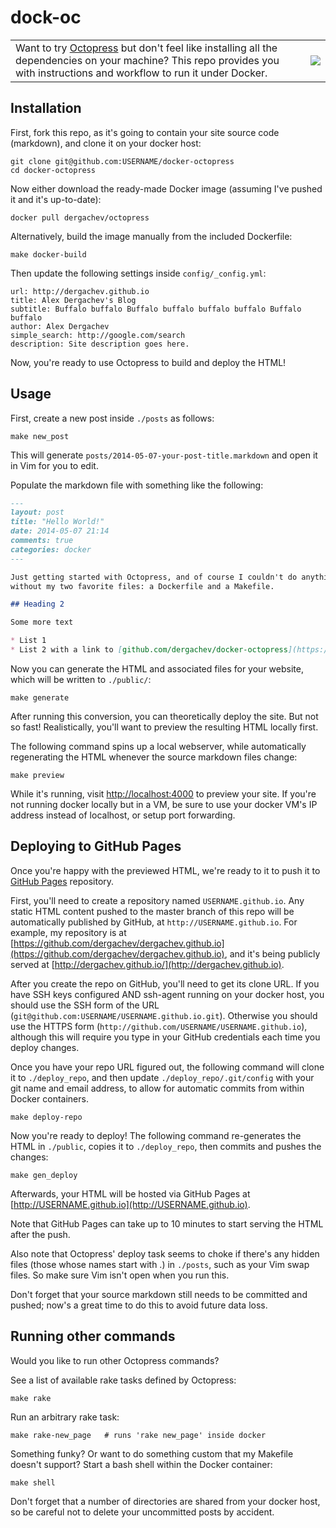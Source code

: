 dock-oc
=======

<table><tr>
<td>Want to try <a href="https://github.com/imathis/octopress">Octopress</a> but don't feel like installing
all the dependencies on your machine? This repo provides you with instructions and workflow to
run it under Docker.</td>
<td><img align=right src="http://img1.wikia.nocookie.net/__cb20120422143510/avengersalliance/images/7/7d/Doctor_Octopus.png"></td>
</tr></table>

## Installation

First, fork this repo, as it's going to contain your site source code
(markdown), and clone it on your docker host:

    git clone git@github.com:USERNAME/docker-octopress
    cd docker-octopress

Now either download the ready-made Docker image (assuming I've pushed it and it's up-to-date):

    docker pull dergachev/octopress

Alternatively, build the image manually from the included Dockerfile:

    make docker-build

Then update the following settings inside `config/_config.yml`:

    url: http://dergachev.github.io
    title: Alex Dergachev's Blog
    subtitle: Buffalo buffalo Buffalo buffalo buffalo buffalo Buffalo buffalo
    author: Alex Dergachev
    simple_search: http://google.com/search
    description: Site description goes here.

Now, you're ready to use Octopress to build and deploy the HTML!

## Usage

First, create a new post inside `./posts` as follows:

    make new_post

This will generate `posts/2014-05-07-your-post-title.markdown` and open it in
Vim for you to edit.

Populate the markdown file with something like the following:

```markdown
---
layout: post
title: "Hello World!"
date: 2014-05-07 21:14
comments: true
categories: docker
---

Just getting started with Octopress, and of course I couldn't do anything
without my two favorite files: a Dockerfile and a Makefile.

## Heading 2

Some more text

* List 1
* List 2 with a link to [github.com/dergachev/docker-octopress](https://github.com/dergachev/docker-octopress/)
```

Now you can generate the HTML and associated files for your website, which will
be written to `./public/`:

    make generate

After running this conversion, you can theoretically deploy the site. But not
so fast! Realistically, you'll want to preview the resulting HTML locally first.

The following command spins up a local webserver, while automatically regenerating
the HTML whenever the source markdown files change:

    make preview

While it's running, visit [http://localhost:4000](http://localhost:4000) to
preview your site. If you're not running docker locally but in a VM, be sure to use your
docker VM's IP address instead of localhost, or setup port forwarding.

## Deploying to GitHub Pages

Once you're happy with the previewed HTML, we're ready to it to push it to
[GitHub Pages](https://pages.github.com/) repository.

First, you'll need to create a repository named `USERNAME.github.io`. Any
static HTML content pushed to the master branch of this repo will be
automatically published by GitHub, at `http://USERNAME.github.io`. For example,
my repository is at [https://github.com/dergachev/dergachev.github.io](https://github.com/dergachev/dergachev.github.io),
and it's being publicly served at [http://dergachev.github.io/](http://dergachev.github.io).

After you create the repo on GitHub, you'll need to get its clone URL. If you
have SSH keys configured AND ssh-agent running on your docker host, you should
use the SSH form of the URL (`git@github.com:USERNAME/USERNAME.github.io.git`).
Otherwise you should use the HTTPS form
(`http://github.com/USERNAME/USERNAME.github.io`), although this will require
you type in your GitHub credentials each time you deploy changes.

Once you have your repo URL figured out, the following command will clone it to
`./deploy_repo`, and then update `./deploy_repo/.git/config` with your git name
and email address, to allow for automatic commits from within Docker containers.

    make deploy-repo

Now you're ready to deploy! The following command re-generates the HTML in `./public`,
copies it to `./deploy_repo`, then commits and pushes the changes:

    make gen_deploy

Afterwards, your HTML will be hosted via GitHub Pages at
[http://USERNAME.github.io](http://USERNAME.github.io).

Note that GitHub Pages can take up to 10 minutes to start serving the HTML
after the push.

Also note that Octopress' deploy task seems to choke if there's any hidden
files (those whose names start with .) in `./posts`, such as your Vim swap
files. So make sure Vim isn't open when you run this.

Don't forget that your source markdown still needs to be committed and pushed;
now's a great time to do this to avoid future data loss.

## Running other commands

Would you like to run other Octopress commands?

See a list of available rake tasks defined by Octopress:

    make rake

Run an arbitrary rake task:

    make rake-new_page   # runs 'rake new_page' inside docker

Something funky? Or want to do something custom that my Makefile doesn't support?
Start a bash shell within the Docker container:

    make shell

Don't forget that a number of directories are shared from your docker host, so
be careful not to delete your uncommitted posts by accident.
